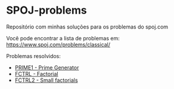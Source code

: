 # SPOJ-problems
Repositório com minhas soluções para os problemas do spoj.com

Você pode encontrar a lista de problemas em: https://www.spoj.com/problems/classical/

Problemas resolvidos:
* [PRIME1 - Prime Generator](https://www.spoj.com/problems/PRIME1/)
* [FCTRL - Factorial](https://www.spoj.com/problems/FCTRL/)
* [FCTRL2 - Small factorials](https://www.spoj.com/problems/FCTRL2/)

